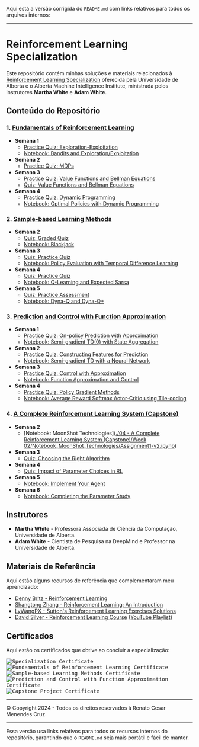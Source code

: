 Aqui está a versão corrigida do `README.md` com links relativos para todos os arquivos internos:

---

# Reinforcement Learning Specialization

Este repositório contém minhas soluções e materiais relacionados à [Reinforcement Learning Specialization](https://www.coursera.org/specializations/reinforcement-learning) oferecida pela Universidade de Alberta e o Alberta Machine Intelligence Institute, ministrada pelos instrutores **Martha White** e **Adam White**.

## Conteúdo do Repositório

### 1. [Fundamentals of Reinforcement Learning](https://www.coursera.org/learn/fundamentals-of-reinforcement-learning)
- **Semana 1**
  - [Practice Quiz: Exploration-Exploitation](https://github.com/renatomenendes/Reinforcement-Learning-Specialization/blob/main/01%20-%20Fundamentals%20of%20Reinforcement%20Learning/Week%201/Practice%20Quiz%20Exploration-Exploitation.png)
  - [Notebook: Bandits and Exploration/Exploitation](https://github.com/renatomenendes/Reinforcement-Learning-Specialization/blob/main/01%20-%20Fundamentals%20of%20Reinforcement%20Learning/Week%201/Notebook_Bandits_and_Exploration_Exploitation/C1M1-Assignment1-v8.ipynb)
- **Semana 2**
  - [Practice Quiz: MDPs](https://github.com/renatomenendes/Reinforcement-Learning-Specialization/blob/main/01%20-%20Fundamentals%20of%20Reinforcement%20Learning/Week%202/Practice%20Quiz%20MDPs.png)
- **Semana 3**
  - [Practice Quiz: Value Functions and Bellman Equations](https://github.com/renatomenendes/Reinforcement-Learning-Specialization/blob/main/01%20-%20Fundamentals%20of%20Reinforcement%20Learning/Week%203/Practice%20Quiz%20Value%20Functions%20and%20Bellman%20Equations.png)
  - [Quiz: Value Functions and Bellman Equations](https://github.com/renatomenendes/Reinforcement-Learning-Specialization/blob/main/01%20-%20Fundamentals%20of%20Reinforcement%20Learning/Week%203/Quiz%20Value%20Functions%20and%20Bellman%20Equations.png)
- **Semana 4**
  - [Practice Quiz: Dynamic Programming](https://github.com/renatomenendes/Reinforcement-Learning-Specialization/blob/main/01%20-%20Fundamentals%20of%20Reinforcement%20Learning/Week%204/Practice%20Quiz%20Dynamic%20Programming.png)
  - [Notebook: Optimal Policies with Dynamic Programming](https://github.com/renatomenendes/Reinforcement-Learning-Specialization/blob/main/01%20-%20Fundamentals%20of%20Reinforcement%20Learning/Week%204/Notebook_Optimal_Policies_with_Dynamic_Programming/C1M4_Assignment2-v2.ipynb)

### 2. [Sample-based Learning Methods](https://www.coursera.org/learn/sample-based-learning-methods)
- **Semana 2**
  - [Quiz: Graded Quiz](https://github.com/renatomenendes/Reinforcement-Learning-Specialization/blob/main/02%20-%20Sample-based%20Learning%20Methods/Week%202/Quiz%20Graded%20Quiz.png)
  - [Notebook: Blackjack](https://github.com/renatomenendes/Reinforcement-Learning-Specialization/blob/main/02%20-%20Sample-based%20Learning%20Methods/Week%202/Notebook_Blackjack/Blackjack.ipynb)
- **Semana 3**
  - [Quiz: Practice Quiz](https://github.com/renatomenendes/Reinforcement-Learning-Specialization/blob/main/02%20-%20Sample-based%20Learning%20Methods/Week%203/Quiz%20Practice%20Quiz.png)
  - [Notebook: Policy Evaluation with Temporal Difference Learning](https://github.com/renatomenendes/Reinforcement-Learning-Specialization/blob/main/02%20-%20Sample-based%20Learning%20Methods/Week%203/Notebook_Policy_Evaluation_with_Temporal_Difference_Learning/C2M2-Assignment-v4.ipynb)
- **Semana 4**
  - [Quiz: Practice Quiz](https://github.com/renatomenendes/Reinforcement-Learning-Specialization/blob/main/02%20-%20Sample-based%20Learning%20Methods/Week%204/Quiz%20Practice%20Quiz.png)
  - [Notebook: Q-Learning and Expected Sarsa](https://github.com/renatomenendes/Reinforcement-Learning-Specialization/blob/main/02%20-%20Sample-based%20Learning%20Methods/Week%204/Notebook_Q_Learning_and_Expected_Sarsa/C2M3_Assignment2_v6.ipynb)
- **Semana 5**
  - [Quiz: Practice Assessment](https://github.com/renatomenendes/Reinforcement-Learning-Specialization/blob/main/02%20-%20Sample-based%20Learning%20Methods/Week%205/Quiz%20Practice%20Assessment.png)
  - [Notebook: Dyna-Q and Dyna-Q+](https://github.com/renatomenendes/Reinforcement-Learning-Specialization/blob/main/02%20-%20Sample-based%20Learning%20Methods/Week%205/Notebook_Dyna_Q_and_Dyna_Q_plus/Planning_Assignment-v2.ipynb)

### 3. [Prediction and Control with Function Approximation](https://www.coursera.org/learn/prediction-control-function-approximation)
- **Semana 1**
  - [Practice Quiz: On-policy Prediction with Approximation](https://github.com/renatomenendes/Reinforcement-Learning-Specialization/blob/main/03%20-%20Prediction%20and%20Control%20with%20Function%20Approximation/Week%201/Practice%20Quiz%20On-policy%20Prediction%20with%20Approximation.png)
  - [Notebook: Semi-gradient TD(0) with State Aggregation](https://github.com/renatomenendes/Reinforcement-Learning-Specialization/blob/main/03%20-%20Prediction%20and%20Control%20with%20Function%20Approximation/Week%201/Notebook_Semi_gradient_TD_with_State_Aggregation/C3M1_Assignment1-v8.ipynb)
- **Semana 2**
  - [Practice Quiz: Constructing Features for Prediction](https://github.com/renatomenendes/Reinforcement-Learning-Specialization/blob/main/03%20-%20Prediction%20and%20Control%20with%20Function%20Approximation/Week%202/Practice%20Quiz%20Constructing%20Features%20for%20Prediction.png)
  - [Notebook: Semi-gradient TD with a Neural Network](https://github.com/renatomenendes/Reinforcement-Learning-Specialization/blob/main/03%20-%20Prediction%20and%20Control%20with%20Function%20Approximation/Week%202/Notebook_Semi_gradient_TD_with_a_Neural_Network/C3M2_Assignment2-v7.ipynb)
- **Semana 3**
  - [Practice Quiz: Control with Approximation](https://github.com/renatomenendes/Reinforcement-Learning-Specialization/blob/main/03%20-%20Prediction%20and%20Control%20with%20Function%20Approximation/Week%203/Practice%20Quiz%20Control%20with%20Approximation.png)
  - [Notebook: Function Approximation and Control](https://github.com/renatomenendes/Reinforcement-Learning-Specialization/blob/main/03%20-%20Prediction%20and%20Control%20with%20Function%20Approximation/Week%203/Notebook_Function_Approximation_and_Control/Assignment3-v3.ipynb)
- **Semana 4**
  - [Practice Quiz: Policy Gradient Methods](#)
  - [Notebook: Average Reward Softmax Actor-Critic using Tile-coding](https://github.com/renatomenendes/Reinforcement-Learning-Specialization/blob/main/03%20-%20Prediction%20and%20Control%20with%20Function%20Approximation/Week%204/Notebook_Average_Reward_Softmax_Actor_Critic_using_Tile_coding/C3M4_Assignment4-v8.ipynb)

### 4. [A Complete Reinforcement Learning System (Capstone)](https://www.coursera.org/learn/complete-reinforcement-learning-system)
- **Semana 2**
  - [Notebook: MoonShot Technologies]([./04 - A Complete Reinforcement Learning System (Capstone)/Week 02/Notebook_MoonShot_Technologies/Assignment1-v2.ipynb](https://github.com/renatomenendes/Reinforcement-Learning-Specialization/blob/main/04%20-%20A%20Complete%20Reinforcement%20Learning%20System%20(Capstone)/Week%202/Notebook_MoonShot_Technologies/Assignment1-v2.ipynb))
- **Semana 3**
  - [Quiz: Choosing the Right Algorithm](https://github.com/renatomenendes/Reinforcement-Learning-Specialization/blob/main/04%20-%20A%20Complete%20Reinforcement%20Learning%20System%20(Capstone)/Week%203/Quiz%20Choosing%20the%20Right%20Algorithm.png)
- **Semana 4**
  - [Quiz: Impact of Parameter Choices in RL](https://github.com/renatomenendes/Reinforcement-Learning-Specialization/blob/main/04%20-%20A%20Complete%20Reinforcement%20Learning%20System%20(Capstone)/Week%204/Quiz%20Impact%20of%20Parameter%20Choices%20in%20RL.png)
- **Semana 5**
  - [Notebook: Implement Your Agent](https://github.com/renatomenendes/Reinforcement-Learning-Specialization/blob/main/04%20-%20A%20Complete%20Reinforcement%20Learning%20System%20(Capstone)/Week%205/Notebook_Implement_Your_Agent/Course4ProgrammingAssignment2-v4.ipynb)
- **Semana 6**
  - [Notebook: Completing the Parameter Study](https://github.com/renatomenendes/Reinforcement-Learning-Specialization/blob/main/04%20-%20A%20Complete%20Reinforcement%20Learning%20System%20(Capstone)/Week%206/Notebook_Completing_the_parameter_study/C4M5_Assignment3-v9.ipynb)

## Instrutores
- **Martha White** - Professora Associada de Ciência da Computação, Universidade de Alberta.
- **Adam White** - Cientista de Pesquisa na DeepMind e Professor na Universidade de Alberta.

## Materiais de Referência
Aqui estão alguns recursos de referência que complementaram meu aprendizado:
- [Denny Britz - Reinforcement Learning](https://github.com/dennybritz/reinforcement-learning)
- [Shangtong Zhang - Reinforcement Learning: An Introduction](https://github.com/ShangtongZhang/reinforcement-learning-an-introduction)
- [LyWangPX - Sutton's Reinforcement Learning Exercises Solutions](https://github.com/LyWangPX/Reinforcement-Learning-2nd-Edition-by-Sutton-Exercise-Solutions)
- [David Silver - Reinforcement Learning Course](http://www0.cs.ucl.ac.uk/staff/d.silver/web/Teaching.html) ([YouTube Playlist](https://www.youtube.com/playlist?list=PLqYmG7hTraZDM-OYHWgPebj2MfCFzFObQ))

## Certificados

Aqui estão os certificados que obtive ao concluir a especialização:



<kbd><img src="./Certificate/Certificate.jpg" alt="Specialization Certificate" /></kbd>
<kbd><img src="https://github.com/renatomenendes/Reinforcement-Learning-Specialization/blob/main/01%20-%20Fundamentals%20of%20Reinforcement%20Learning/Certificate/Certificate.jpg" alt="Fundamentals of Reinforcement Learning Certificate" /></kbd>
<kbd><img src="https://github.com/renatomenendes/Reinforcement-Learning-Specialization/blob/main/02%20-%20Sample-based%20Learning%20Methods/Certificate/Certificate.jpg" alt="Sample-based Learning Methods Certificate" /></kbd>
<kbd><img src="https://github.com/renatomenendes/Reinforcement-Learning-Specialization/blob/main/03%20-%20Prediction%20and%20Control%20with%20Function%20Approximation/Certificate/Certificate.jpg" alt="Prediction and Control with Function Approximation Certificate" /></kbd>
<kbd><img src="./04 - A Complete Reinforcement Learning System (Capstone)/Certificate/Certificate.jpg" alt="Capstone Project Certificate" /></kbd>

---

© Copyright 2024 - Todos os direitos reservados à Renato Cesar Menendes Cruz.

---

Essa versão usa links relativos para todos os recursos internos do repositório, garantindo que o `README.md` seja mais portátil e fácil de manter.